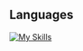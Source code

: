 
<div align="left">
<!--![Top Languages](https://github-readme-stats.vercel.app/api/top-langs/?username=pearl-natalia&layout=compact&card_width=333&theme=rose_pine&size_weight=0.4&count_weight=0.6)
</div>-->

<!-- Source for widgets: https://github.com/tandpfun/skill-icons?tab=readme-ov-file#icons-list -->

## Languages
[![My Skills](https://skillicons.dev/icons?i=html,css,js,java,php,python,c,cpp)](https://skillicons.dev)


<!--## Developer Tools
[![My Skills](https://skillicons.dev/icons?i=vscode,androidstudio,aws,bootstrap,docker,django,flask,git,mysql,sqlite,opencv,tensorflow,wordpress,vercel)](https://skillicons.dev) -->

